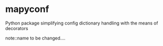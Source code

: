 # mapyconf

Python package simplifying config dictionary handling with the means of decorators




note::name to be changed....
